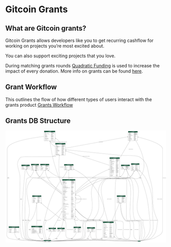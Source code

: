 # Gitcoin Grants

## What are Gitcoin grants?

Gitcoin Grants allows developers like you to get recurring cashflow for working on projects you’re most excited about.

You can also support exciting projects that you love.

During matching grants rounds [Quadratic Funding](https://wtfisqf.com/?grant=&grant=&grant=&grant=&match=1000) is used to increase the impact of every donation. More info on grants can be found [here](https://gitcoin.co/grants/quickstart).

## Grant Workflow

This outlines the flow of how different types of users interact with the grants product
[Grants Workflow](https://miro.com/app/board/uXjVOXHTVFI=/?invite_link_id=276426056124)

## Grants DB Structure

![Grants database flow](https://github.com/gitcoinco/web/raw/master/docs/imgs/grants_map.jpg)
